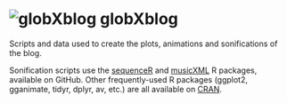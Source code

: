 # ![globXblog](/src/about-the-logo/blogLogo.png) globXblog 

Scripts and data used to create the plots, animations and sonifications of the blog.

Sonification scripts use the [sequenceR](https://github.com/benRenard/sequenceR) and [musicXML](https://github.com/benRenard/musicXML) R packages, available on GitHub. Other frequently-used R packages (ggplot2, gganimate, tidyr, dplyr, av, etc.) are all available on [CRAN](https://cran.r-project.org/web/packages/).
